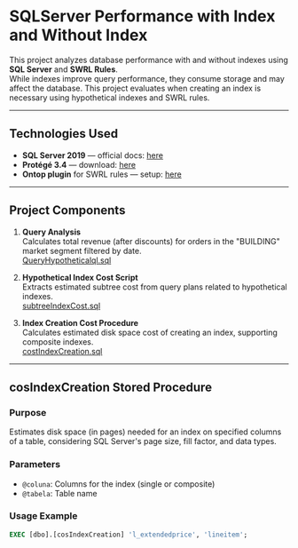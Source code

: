 # SQLServer Performance with Index and Without Index

This project analyzes database performance with and without indexes using **SQL Server** and **SWRL Rules**.  
While indexes improve query performance, they consume storage and may affect the database. This project evaluates when creating an index is necessary using hypothetical indexes and SWRL rules.

---

## Technologies Used

- **SQL Server 2019** — official docs: [here](https://learn.microsoft.com/en-us/sql/sql-server/?view=sql-server-ver16)
- **Protégé 3.4** — download: [here](https://protege.stanford.edu/download/protege/old-releases/Protege%203.x/3.4/full/)
- **Ontop plugin** for SWRL rules — setup: [here](https://ontop-vkg.org/tutorial/basic/setup.html)

---

## Project Components

1. **Query Analysis**  
   Calculates total revenue (after discounts) for orders in the "BUILDING" market segment filtered by date.  
   [QueryHypotheticalql.sql](https://github.com/PerdizioB/SQLServer/blob/main/QueryHypotheticalql.sql)

2. **Hypothetical Index Cost Script**  
   Extracts estimated subtree cost from query plans related to hypothetical indexes.  
   [subtreeIndexCost.sql](https://github.com/PerdizioB/SQLServer/blob/main/subtreeIndexCost.sql)

3. **Index Creation Cost Procedure**  
   Calculates estimated disk space cost of creating an index, supporting composite indexes.  
   [costIndexCreation.sql](https://github.com/PerdizioB/SQLServer/blob/main/costIndexCreation.sql)

---

## cosIndexCreation Stored Procedure

### Purpose

Estimates disk space (in pages) needed for an index on specified columns of a table, considering SQL Server's page size, fill factor, and data types.

### Parameters

- `@coluna`: Columns for the index (single or composite)
- `@tabela`: Table name

### Usage Example

```sql
EXEC [dbo].[cosIndexCreation] 'l_extendedprice', 'lineitem';
